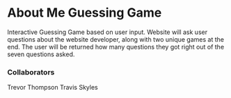 # About Me Guessing Game

 Interactive Guessing Game based on user input. Website will ask user questions about the website developer, along with two unique games at the end. The user will be returned how many questions they got right out of the seven questions asked.

### Collaborators
Trevor Thompson
Travis Skyles
